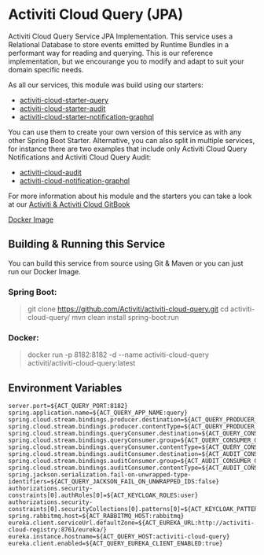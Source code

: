 # Activiti Cloud Query (JPA)

Activiti Cloud Query Service JPA Implementation. This service uses a Relational Database to store events emitted by Runtime Bundles in a performant way for reading and querying. This is our reference implementation, but we encourange you to modify and adapt to suit your domain specific needs.

As all our services, this module was build using our starters:

- [activiti-cloud-starter-query](https://github.com/Activiti/activiti-cloud/tree/develop/activiti-cloud-query-service/activiti-cloud-starter-query)
- [activiti-cloud-starter-audit](https://github.com/Activiti/activiti-cloud/tree/develop/activiti-cloud-audit-service/activiti-audit-starter-query)
- [activiti-cloud-starter-notification-graphql](https://github.com/Activiti/activiti-cloud/tree/develop/activiti-cloud-notification-graphql-service/activiti-cloud-starter-notification-graphql)

You can use them to create your own version of this service as with any other Spring Boot Starter.
Alternative, you can also split in multiple services, for instance there are two examples that include only Activiti Cloud Query Notifications and Activiti Cloud Query Audit:

- [activiti-cloud-audit](https://github.com/activiti/activiti-cloud-audit)
- [activiti-cloud-notification-graphql](https://github.com/activiti/activiti-cloud-notification-graphql)

For more information about his module and the starters you can take a look at our [Activiti & Activiti Cloud GitBook](https://activiti.gitbooks.io/activiti-7-developers-guide/content/components/activiti-cloud-app/QueryService.html)

[Docker Image](https://hub.docker.com/r/activiti/activiti-cloud-query/)

## Building & Running this Service

You can build this service from source using Git & Maven or you can just run our Docker Image.

### Spring Boot:

> git clone https://github.com/Activiti/activiti-cloud-query.git
> cd activiti-cloud-query/
> mvn clean install spring-boot:run

### Docker:

> docker run -p 8182:8182 -d --name activiti-cloud-query activiti/activiti-cloud-query:latest

## Environment Variables

```
server.port=${ACT_QUERY_PORT:8182}
spring.application.name=${ACT_QUERY_APP_NAME:query}
spring.cloud.stream.bindings.producer.destination=${ACT_QUERY_PRODUCER_DEST:engineEvents}
spring.cloud.stream.bindings.producer.contentType=${ACT_QUERY_PRODUCER_CONTENT_TYPE:application/json}
spring.cloud.stream.bindings.queryConsumer.destination=${ACT_QUERY_CONSUMER_DEST:engineEvents}
spring.cloud.stream.bindings.queryConsumer.group=${ACT_QUERY_CONSUMER_GROUP:query}
spring.cloud.stream.bindings.queryConsumer.contentType=${ACT_QUERY_CONSUMER_CONTENT_TYPE:application/json}
spring.cloud.stream.bindings.auditConsumer.destination=${ACT_AUDIT_CONSUMER_DEST:engineEvents}
spring.cloud.stream.bindings.auditConsumer.group=${ACT_AUDIT_CONSUMER_GROUP:audit}
spring.cloud.stream.bindings.auditConsumer.contentType=${ACT_AUDIT_CONSUMER_CONTENT_TYPE:application/json}
spring.jackson.serialization.fail-on-unwrapped-type-identifiers=${ACT_QUERY_JACKSON_FAIL_ON_UNWRAPPED_IDS:false}
authorizations.security-constraints[0].authRoles[0]=${ACT_KEYCLOAK_ROLES:user}
authorizations.security-constraints[0].securityCollections[0].patterns[0]=${ACT_KEYCLOAK_PATTERNS:/*}
spring.rabbitmq.host=${ACT_RABBITMQ_HOST:rabbitmq}
eureka.client.serviceUrl.defaultZone=${ACT_EUREKA_URL:http://activiti-cloud-registry:8761/eureka/}
eureka.instance.hostname=${ACT_QUERY_HOST:activiti-cloud-query}
eureka.client.enabled=${ACT_QUERY_EUREKA_CLIENT_ENABLED:true}
```
